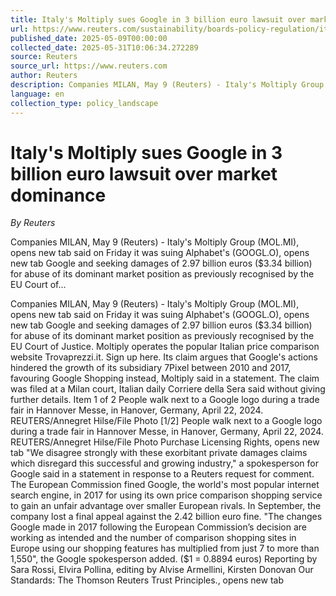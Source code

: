 ```yaml
---
title: Italy's Moltiply sues Google in 3 billion euro lawsuit over market dominance
url: https://www.reuters.com/sustainability/boards-policy-regulation/italys-moltiply-sues-google-3-billion-euro-lawsuit-over-market-dominance-2025-05-09/
published_date: 2025-05-09T00:00:00
collected_date: 2025-05-31T10:06:34.272289
source: Reuters
source_url: https://www.reuters.com
author: Reuters
description: Companies MILAN, May 9 (Reuters) - Italy's Moltiply Group (MOL.MI), opens new tab said on Friday it was suing Alphabet's (GOOGL.O), opens new tab Google and seeking damages of 2.97 billion euros ($3.34 billion) for abuse of its dominant market position as previously recognised by the EU Court of...
language: en
collection_type: policy_landscape
---
```


# Italy's Moltiply sues Google in 3 billion euro lawsuit over market dominance

*By Reuters*

Companies MILAN, May 9 (Reuters) - Italy's Moltiply Group (MOL.MI), opens new tab said on Friday it was suing Alphabet's (GOOGL.O), opens new tab Google and seeking damages of 2.97 billion euros ($3.34 billion) for abuse of its dominant market position as previously recognised by the EU Court of...

Companies MILAN, May 9 (Reuters) - Italy's Moltiply Group (MOL.MI), opens new tab said on Friday it was suing Alphabet's (GOOGL.O), opens new tab Google and seeking damages of 2.97 billion euros ($3.34 billion) for abuse of its dominant market position as previously recognised by the EU Court of Justice. Moltiply operates the popular Italian price comparison website Trovaprezzi.it. Sign up here. Its claim argues that Google's actions hindered the growth of its subsidiary 7Pixel between 2010 and 2017, favouring Google Shopping instead, Moltiply said in a statement. The claim was filed at a Milan court, Italian daily Corriere della Sera said without giving further details. Item 1 of 2 People walk next to a Google logo during a trade fair in Hannover Messe, in Hanover, Germany, April 22, 2024. REUTERS/Annegret Hilse/File Photo [1/2] People walk next to a Google logo during a trade fair in Hannover Messe, in Hanover, Germany, April 22, 2024. REUTERS/Annegret Hilse/File Photo Purchase Licensing Rights, opens new tab "We disagree strongly with these exorbitant private damages claims which disregard this successful and growing industry," a spokesperson for Google said in a statement in response to a Reuters request for comment. The European Commission fined Google, the world's most popular internet search engine, in 2017 for using its own price comparison shopping service to gain an unfair advantage over smaller European rivals. In September, the company lost a final appeal against the 2.42 billion euro fine. "The changes Google made in 2017 following the European Commission’s decision are working as intended and the number of comparison shopping sites in Europe using our shopping features has multiplied from just 7 to more than 1,550", the Google spokesperson added. ($1 = 0.8894 euros) Reporting by Sara Rossi, Elvira Pollina, editing by Alvise Armellini, Kirsten Donovan Our Standards: The Thomson Reuters Trust Principles., opens new tab